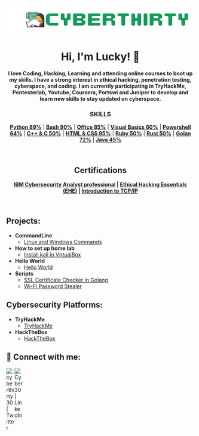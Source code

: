 <div align="center">
 <img src="cyberthirty.png" height=80px width=500px>
 
# Hi, I'm Lucky! 👋 

**I love Coding, Hacking, Learning and attending online courses to boot up my skills.
I have a strong interest in ethical hacking, penetration testing, cyberspace, and coding. I am currently participating in TryHackMe, Pentesterlab, Youtube, Coursera, Portswi and Juniper to develop and learn new skills to stay updated on cyberspace.**

### SKILLS
 **[Python 89%]()** | **[Bash 90%]()** | **[Office 85%]()** | **[Visual Basics 60%]()** | **[Powershell 64%]()** | **[C++ & C 50%]()** | **[HTML & CSS 95%]()** | **[Ruby 50%]()** | **[Rust 50%]()** | **[Golan 72%]()** | **[Java 45%]()**

<br>

## Certifications

**[IBM Cybersecurity Analyst professional](https://www.credly.com/badges/38fd0f82-7511-4864-8e00-4788ec814e17/linked_in_profile?trk=public_profile_see-credential) | [Ethical Hacking Essentials (EHE)](https://coursera.org/verify/SX564QHSGSKL?trk=public_profile_see-credential) | [Introduction to TCP/IP](https://coursera.org/verify/AE4UCM7S3EZY?trk=public_profile_see-credential)**
 
</div>

<br>

## Projects:

- **CommandLine**
  - [Linux and Windows Commands](https://github.com/cyberthirty/Secure-Command-Line-Toolbox/blob/main/Secure%20Command%20Line%20Toolbox.md)
- **How to set up home lab**
  - [Install kali in VirtualBox](https://cyberthirty.github.io/installingkali.html) 
- **Hello World**
  - [Hello World](https://github.com/cyberthirty/Hello-World)
- **Scripts**
  - [SSL Certificate Checker in Golang](https://github.com/cyberthirty/SSL-Certificate-Checker)
  - [Wi-Fi Password Stealer](https://github.com/cyberthirty/Password-stealer)

## Cybersecurity Platforms: 

- <b>TryHackMe</b>
  - [TryHackMe](https://tryhackme.com/p/cyber30)
- <b>HackTheBox</b>
  - [HackTheBox](https://app.hackthebox.com/profile/1751803)

## 🤳 Connect with me:

[<img align="left" alt="cyberthirty30 | Twitter" width="22px" src="https://cdn.jsdelivr.net/npm/simple-icons@v3/icons/twitter.svg" />][twitter]
[<img align="left" alt="Cyber30 | LinkedIn" width="22px" src="https://cdn.jsdelivr.net/npm/simple-icons@v3/icons/linkedin.svg" />][linkedin]

[twitter]: https://twitter.com/cyberthirty30
[linkedin]: https://linkedin.com/in/cyber30

<!--
**cyberthirty/cyberthirty** is a ✨ _special_ ✨ repository because its `README.md` (this file) appears on your GitHub profile.

Here are some ideas to get you started:

- 🔭 I’m currently working on ...
- 🌱 I’m currently learning ...
- 👯 I’m looking to collaborate on ...
- 🤔 I’m looking for help with ...
- 💬 Ask me about ...
- 📫 How to reach me: ...
- 😄 Pronouns: ...
- ⚡ Fun fact: ...
-->
